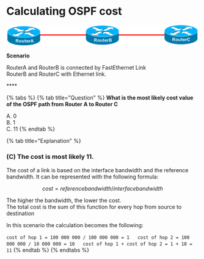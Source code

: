 # Calculating OSPF cost

![](../../.gitbook/assets/image%20%286%29.png)

**Scenario**

RouterA and RouterB is connected by FastEthernet Link  
RouterB and RouterC with Ethernet link.

\*\*\*\*

{% tabs %}
{% tab title="Question" %}
**What is the most likely cost value of the OSPF path from Router A to Router C**

A. 0  
B. 1  
C. 11
{% endtab %}

{% tab title="Explanation" %}
### \(C\) The cos**t is most likely 11.**

The cost of a link is based on the interface bandwidth and the reference bandwidth. It can be represented with the following formula:

$$
cost = reference bandwidth / interface bandwidth
$$

The higher the bandwidth, the lower the cost.  
The total cost is the sum of this function for every hop from source to destination  
  
  
In this scenario the calculation becomes the following:

`cost of hop 1 = 100 000 000 / 100 000 000 = 1  
cost of hop 2 = 100 000 000 / 10 000 000 = 10  
cost of hop 1 + cost of hop 2 = 1 + 10 = 11`
{% endtab %}
{% endtabs %}







